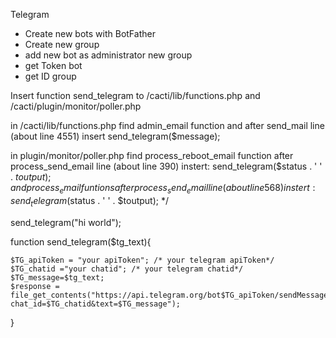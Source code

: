 Telegram
- Create new bots with BotFather
- Create new group
- add new bot as administrator new group
- get Token bot
- get ID group

Insert function send_telegram to /cacti/lib/functions.php and /cacti/plugin/monitor/poller.php

 in /cacti/lib/functions.php find admin_email function and after send_mail line (about line 4551) insert send_telegram($message);

 in plugin/monitor/poller.php find process_reboot_email function after process_send_email line (about line 390) instert: send_telegram($status . ' ' . $toutput);
 and process_email funtions after process_send_email line (about line 568) instert: send_telegram($status . ' ' . $toutput); */


send_telegram("hi world");

function send_telegram($tg_text){
	
	$TG_apiToken = "your apiToken"; /* your telegram apiToken*/
	$TG_chatid ="your chatid"; /* your telegram chatid*/
	$TG_message=$tg_text; 
	$response = file_get_contents("https://api.telegram.org/bot$TG_apiToken/sendMessage?chat_id=$TG_chatid&text=$TG_message");
}    
